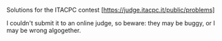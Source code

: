 Solutions for the ITACPC contest [https://judge.itacpc.it/public/problems]

I couldn't submit it to an online judge, so beware: they may be buggy, or I may be wrong algogether.